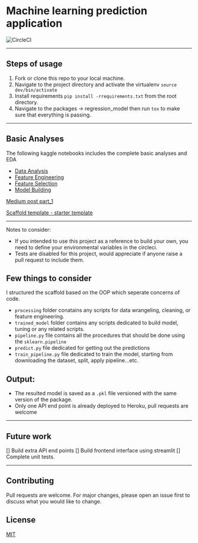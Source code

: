 # Machine learning prediction application
![CircleCI](https://img.shields.io/circleci/build/github/salma71/prediction_app?token=781e1233134910ffefc006ea82a7fe966b5277f2)

------

## Steps of usage

1. Fork or clone this repo to your local machine.
2. Navigate to the project directory and activate the virtualenv `source dev/bin/activate`
3. Install requirements `pip install -rrequirements.txt` from the root directory. 
4. Navigate to the packages -> regression_model then run `tox` to make sure that everything is passing. 

---------
## Basic Analyses
The following kaggle notebooks includes the complete basic analyses and EDA 
- [Data Analysis](https://www.kaggle.com/salmaeng/data-exploration-medium-post-1)
- [Feature Engineering](https://www.kaggle.com/salmaeng/feature-engineering-medium-post-2)
- [Feature Selection](https://www.kaggle.com/salmaeng/feature-selection-medium-post-3)
- [Model Building](https://www.kaggle.com/salmaeng/model-building-medium-post-4)

[Medium post part_1](https://towardsdatascience.com/exclusive-how-to-deploy-your-first-machine-learning-models-bf0a2109e522)

[Scaffold template - starter template](https://github.com/salma71/ML_app_scaffold)

---------
Notes to consider:
* If you intended to use this project as a reference to build your own, you need to define your environmental variables in the circleci.
* Tests are disabled for this project, would appreciate if anyone raise a pull request to include them. 


## Few things to consider

I structured the scaffold based on the OOP which seperate concerns of code. 
* `processing` folder conatains any scripts for data wrangeling, cleaning, or feature engineering. 
* `trained_model` folder contains any scripts dedicated to build model, tuning or any related scripts.
* `pipeline.py` file contains all the procedures that should be done using the `sklearn.pipeline` 
* `predict.py` file dedicated for getting out the predictions
* `train_pipeline.py` file dedicated to train the model, starting from downloading the dataset, split, apply pipeline...etc. 
 

## Output:

* The resulted model is saved as a `.pkl` file versioned with the same version of the package. 
* Only one API end point is already deployed to Heroku, pull requests are welcome

------

## Future work
[] Build extra API end points 
[] Build frontend interface using streamlit
[] Complete unit tests.

------
## Contributing
Pull requests are welcome. For major changes, please open an issue first to discuss what you would like to change.


## License
[MIT](https://choosealicense.com/licenses/mit/)